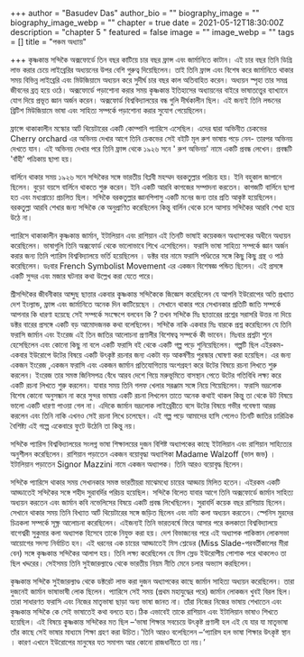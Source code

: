 +++
author = "Basudev Das"
author_bio = ""
biography_image = ""
biography_image_webp = ""
chapter = true
date = 2021-05-12T18:30:00Z
description = "chapter 5 "
featured = false
image = ""
image_webp = ""
tags = []
title = "পঞ্চম অধ্যায়"

+++
কৃষ্ণকান্ত সন্দিকৈ অক্সফোর্ডে তিন বছর কাটিয়ে চার বছর ফ্রান্স এবং জার্মানিতে কাটান। এই চার বছর তিনি ডিগ্রি লাভ করার চেয়ে লাইব্রেরির অধ্যয়নের উপর বেশি গুরুত্ব দিয়েছিলেন। তাই তিনি ফ্রান্স এবং বিশেষ করে জার্মানিতে থাকার সময় বিভিন্ন লাইব্রেরি এবং মিউজিয়ামে অধ্যয়ন করে সুদীর্ঘ চার বছর কাল অতিবাহিত করেন। অধ্যয়ন স্পৃহা তার সমগ্র জীবনের ব্রত্ হয়ে ওঠে। অক্সফোর্ডে পড়াশোনা করার সময় কৃষ্ণকান্ত ইতিহাসের অধ্যায়নের বাইরে ভাষাতত্ত্বের ব‍্যাখ্যানে যোগ দিয়ে প্রভূত জ্ঞান অর্জন করেন। অক্সফোর্ড বিশ্ববিদ্যালয়ের বন্ধ গুলি দীর্ঘকালীন ছিল। এই জন্যই তিনি লন্ডনের ব্রিটিশ মিউজিয়ামে ভাষা এবং সাহিত্য সম্পর্কে পড়াশোনা করার সুযোগ পেয়েছিলেন।

ফ্ৰান্সে থাকাকালীন মস্কোর আর্ট থিয়েটারের একটি কোম্পানি প্যারিসে এসেছিল। এদের দ্বারা অভিনীত চেকভের Cherry orchard এর অভিনয় দেখার আগে তিনি চেকভের সেই বইটি মূল রুশ ভাষায় পড়ে নেন- তারপর অভিনয় দেখতে যান। এই অভিনয় দেখার পরে তিনি ফ্রান্স থেকে ১৯২৬ সনে ' রুশ অভিনয়' নামে একটি প্রবন্ধ লেখেন। প্রবন্ধটি 'বাঁহী' পত্রিকায় ছাপা হয়।

বার্লিনে থাকার সময় ১৯২৬ সনে সন্দিকৈর সঙ্গে ভারতীয় বিপ্লবী মহম্মদ বরকতুল্লার পরিচয় হয়। ইনি বহুকাল জাপানে ছিলেন। বুড়ো বয়সে বার্লিনে থাকতে শুরু করেন। ইনি একটি আরবি কাগজের সম্পাদনা করতেন। কাগজটি বার্লিনে ছাপা হত এবং মধ্যপ্রাচ্যে প্রচলিত ছিল। সন্দিকৈ বরকতুল্লার জ্ঞানপিপাসু একটি মনের জন্য তার প্রতি আকৃষ্ট হয়েছিলেন। বরকতুল্লা আরবি শেখার জন্য সন্দিকৈ কে অনুপ্রাণিত করেছিলেন কিন্তু বার্লিন থেকে চলে আসায় সন্দিকৈর আরবি শেখা হয়ে উঠে না।

প্যারিসে থাকাকালীন কৃষ্ণকান্ত জার্মান, ইটালিয়ান এবং রাশিয়ান এই তিনটি ভাষাই কয়েকজন অধ্যাপকের অধীনে অধ্যয়ন করেছিলেন। ভাষাগুলি তিনি অক্সফোর্ড থেকে ভালোভাবে শিখে এসেছিলেন। ফরাসি ভাষা সাহিত্য সম্পর্কে জ্ঞান অর্জন করার জন্য তিনি প্যারিস বিশ্ববিদ্যালয়ে ভর্তি হয়েছিলেন । ডক্টর বার নামে ফরাসি পণ্ডিতের সঙ্গে কিছু কিছু গ্রন্থ ও পাঠ করেছিলেন। ডঃবার French Symbolist Movement এর একজন বিশেষজ্ঞ পন্ডিত ছিলেন। এই প্রসঙ্গে একটি সুন্দর এবং মজার ঘটনার কথা উল্লেখ করা যেতে পারে।

শ্রীসন্দিকৈর জীবনীকার আব্দুছ ছাত্তার একবার কৃ্ষ্ণকান্ত সন্দিকৈকে জিজ্ঞেস করেছিলেন যে আপনি ইউরোপের অতি প্রখ্যাত দেশ ইংল্যান্ড, ফ্রান্স এবং জার্মানিতে অনেক দিন কাটিয়েছেন । সেখানে থাকার পরে সেখানকার প্রতিটি জাতি সম্পর্কে আপনার কি ধারণা হয়েছে সেই সম্পর্কে সংক্ষেপে বলবেন কি ? তখন সন্দিকৈ মিঃ ছাত্তারের প্রশ্নের সরাসরি উত্তর না দিয়ে ডক্টর বারের প্রসঙ্গে একটি বড় আমোদজনক কথা বলেছিলেন। সন্দিকৈ নাকি একবার মিঃ বারকে প্রশ্ন করেছিলেন যে তিনি ফরাসি জার্মান এবং ইংরেজ এই তিন জাতির আলোচনা প্রণালীর বিশেষত্ব সম্পর্কে কী ভাবেন। মিঃবার প্রশ্নটা শুনে হেসেছিলেন এবং কোনো কিছু না বলে একটি ফরাসি বই থেকে একটি গল্প পড়ে শুনিয়েছিলেন। গল্পটি ছিল এইরকম- একবার ইউরোপে উটের বিষয়ে একটি উৎকৃষ্ট রচনার জন্য একটা বড় আকর্ষণীয় পুরস্কার ঘোষণা করা হয়েছিল। এর জন্য একজন ইংরেজ ,একজন ফরাসি এবং একজন জার্মান প্রতিযোগিতায় অংশগ্রহণ করে উটের বিষয়ে রচনা লিখতে শুরু করলেন। ইংরেজ তার সমস্ত জিনিসপত্র বেঁধে আরব দেশে গিয়ে মরুভূমিতে বাসস্থান পেতে উটের গতিবিধি লক্ষ্য করে একটি রচনা লিখতে শুরু করলেন। যাবার সময় তিনি গলফ খেলার সরঞ্জাম সঙ্গে নিয়ে গিয়েছিলেন। ফরাসি ভদ্রলোক বিশেষ কোনো অনুসন্ধান না করে সুন্দর ভাষায় একটি রচনা লিখলেন তাতে অনেক কথাই থাকল কিন্তু তা থেকে উট বিষয়ে ভালো একটি ধারণা পাওয়া গেল না। এদিকে জার্মান ভদ্রলোক লাইব্রেরীতে বসে উটের বিষয়ে গভীর গবেষণা আরম্ভ করলেন এবং তিনি নাকি এখনও সেই রচনা লিখে চলেছেন। এই গল্প পড়ে আমাদের হাসি পেলেও তিনটি জাতির চারিত্রিক বৈশিষ্ট্য এই গল্পে একেবারে ফুটে উঠেনি তা কিন্তু নয়।

সন্দিকৈ প্যারিস বিশ্ববিদ্যালয়ের সংলগ্ন ভাষা শিক্ষালয়ের দুজন বিশিষ্ট অধ্যাপকের কাছে ইটালিয়ান এবং রাশিয়ান সাহিত্যের অনুশীলন করেছিলেন। রাশিয়ান পড়াতেন একজন বয়োবৃদ্ধা অধ্যাপিকা Madame Walzoff (ভাল জভ) । ইটালিয়ান পড়াতেন Signor Mazzini নামে একজন অধ্যাপক। তিনি আরও বয়োবৃদ্ধ ছিলেন।

সন্দিকৈ প্যারিসে থাকার সময় সেখানকার সমস্ত ভারতীয়রা মাঝেমধ্যে চায়ের আড্ডায় মিলিত হতেন। এইরকম একটি আড্ডাতেই সন্দিকৈর সঙ্গে শহীদ সুরাবর্দির পরিচয় হয়েছিল। সন্দিকৈ বিলেত যাবার আগে তিনি অক্সফোৰ্ডে জার্মান সাহিত্য অধ্যয়ন করতেন এবং জার্মান কবি নভেলিসের বিষয়ে একটি প্রবন্ধ লিখেছিলেন। সুরাবর্দি কয়েক বছর রাশিয়ায় ছিলেন। সেখানে থাকার সময় তিনি বিখ্যাত আর্ট থিয়েটারের সঙ্গে জড়িত ছিলেন এবং নাট্য কলা অধ্যয়ন করতেন। স্পেনিস মুরদের চিত্রকলা সম্পর্কে সূক্ষ্ণ আলোচনা করেছিলেন। এইজন্যই তিনি ভারতবর্ষে ফিরে আসার পরে কলকাতা বিশ্ববিদ্যালয়ে বাগেশ্বরী সুকুমার কলা অধ্যাপক হিসেবে তাকে নিযুক্ত করা হয়। দেশ বিভাজনের পরে এই অধ্যাপক পাকিস্তান লোকসভা আয়োগের সদস্য নির্বাচিত হন। এই ধরনের এক চায়ের আড্ডাতেই মিস শ্লেডের (Miss Slade-পরবর্তীকালের মীরা বেন) সঙ্গে কৃষ্ণকান্ত সন্দিকৈর আলাপ হয়। তিনি লক্ষ্য করেছিলেন যে মিস স্লেড ইউরোপীয় পোশাক পরে থাকলেও তা ছিল খদ্দরের। সেইসময় তিনি সুইজারল্যাণ্ডে থেকে ভারতীয় নিয়ম নীতি মেনে চলার অভ্যাস করছিলেন।

কৃষ্ণকান্ত সন্দিকৈ সুইজারল্যাণ্ড থেকে ডক্টরেট লাভ করা দুজন অধ্যাপকের কাছে জার্মান সাহিত্য অধ্যয়ন করেছিলেন। তারা দুজনেই জার্মান ভাষাভাষী লোক ছিলেন। প্যারিসে সেই সময় (প্রথম মহাযুদ্ধের পরে) জার্মান লোকজন খুবই বিরল ছিল। তারা সাধারণত ফরাসি এবং নিজের মাতৃভাষা ছাড়া অন্য ভাষা জানত না। তাঁরা নিজের নিজের ভাষায় শেখাতেন এবং কৃষ্ণকান্ত সন্দিকৈ কে সেই ভাষাতেই কথা বলতে হত।ঠিক এভাবেই তাকে রাশিয়ান এবং ইটালিয়ান ভাষাও শিখতে হয়েছিল। এই বিষয়ে কৃ্ষ্ণকান্ত সন্দিকৈর মত ছিল –‘ভাষা শিক্ষার সবচেয়ে উৎকৃষ্ট প্রণালী হল এই যে যার যা মাতৃভাষা তাঁর কাছে সেই ভাষার মাধ্যমে শিক্ষা গ্রহণ করা উচিত।’তিনি আরও বলেছিলেন –‘প্যারিস হল ভাষা শিক্ষার উৎকৃষ্ট স্থান । কারণ এখানে ইউরোপের মানুষের যত সমাগম আর কোনো রাজধানীতে তা নয়।’